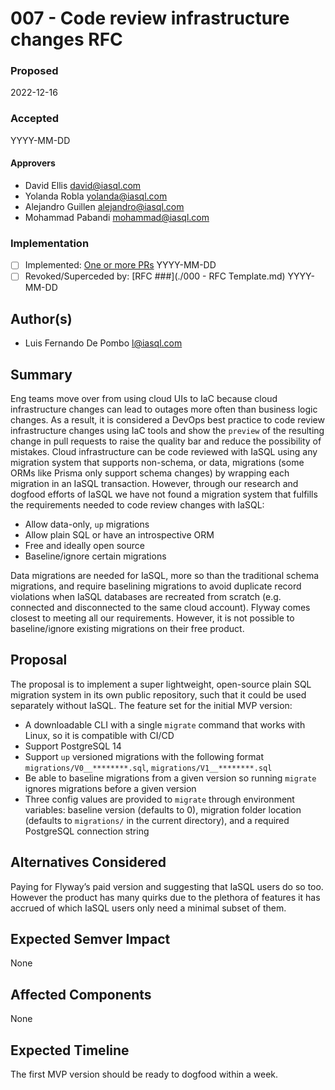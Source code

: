 # 007 - Code review infrastructure changes RFC

### Proposed

2022-12-16

### Accepted

YYYY-MM-DD

#### Approvers

- David Ellis <david@iasql.com>
- Yolanda Robla <yolanda@iasql.com>
- Alejandro Guillen <alejandro@iasql.com>
- Mohammad Pabandi <mohammad@iasql.com>

### Implementation

- [ ] Implemented: [One or more PRs](https://github.com/iasql/iasql-engine/some-pr-link-here) YYYY-MM-DD
- [ ] Revoked/Superceded by: [RFC ###](./000 - RFC Template.md) YYYY-MM-DD

## Author(s)

- Luis Fernando De Pombo <l@iasql.com>

## Summary

Eng teams move over from using cloud UIs to IaC because cloud infrastructure changes can lead to outages more often than business logic changes. As a result, it is considered a DevOps best practice to code review infrastructure changes using IaC tools and show the `preview` of the resulting change in pull requests to raise the quality bar and reduce the possibility of mistakes. Cloud infrastructure can be code reviewed with IaSQL using any migration system that supports non-schema, or data, migrations (some ORMs like Prisma only support schema changes) by wrapping each migration in an IaSQL transaction. However, through our research and dogfood efforts of IaSQL we have not found a migration system that fulfills the requirements needed to code review changes with IaSQL:
- Allow data-only, `up` migrations
- Allow plain SQL or have an introspective ORM
- Free and ideally open source
- Baseline/ignore certain migrations

Data migrations are needed for IaSQL, more so than the traditional schema migrations, and require baselining migrations to avoid duplicate record violations when IaSQL databases are recreated from scratch (e.g. connected and disconnected to the same cloud account). Flyway comes closest to meeting all our requirements. However, it is not possible to baseline/ignore existing migrations on their free product.

## Proposal

The proposal is to implement a super lightweight, open-source plain SQL migration system in its own public repository, such that it could be used separately without IaSQL. The feature set for the initial MVP version:
- A downloadable CLI with a single `migrate` command that works with Linux, so it is compatible with CI/CD
- Support PostgreSQL 14
- Support `up` versioned migrations with the following format `migrations/V0__********.sql`, `migrations/V1__********.sql`
- Be able to baseline migrations from a given version so running `migrate` ignores migrations before a given version
- Three config values are provided to `migrate` through environment variables: baseline version (defaults to 0), migration folder location (defaults to `migrations/` in the current directory), and a required PostgreSQL connection string

## Alternatives Considered

Paying for Flyway’s paid version and suggesting that IaSQL users do so too. However the product has many quirks due to the plethora of features it has accrued of which IaSQL users only need a minimal subset of them.

## Expected Semver Impact

None

## Affected Components

None

## Expected Timeline

The first MVP version should be ready to dogfood within a week.
